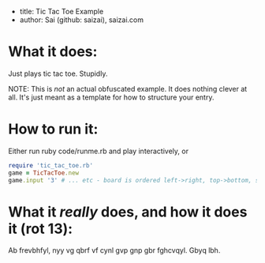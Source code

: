 * title: Tic Tac Toe Example
* author: Sai (github: saizai), saizai.com

What it does:
===
Just plays tic tac toe. Stupidly.

NOTE: This is _not_ an actual obfuscated example. It does nothing clever at all. It's just meant as a template for how to structure your entry.


How to run it:
===

Either run ruby code/runme.rb and play interactively, or

```ruby
require 'tic_tac_toe.rb'
game = TicTacToe.new
game.input '3' # ... etc - board is ordered left->right, top->bottom, starting from 0
```


What it _really_ does, and how it does it (rot 13):
===

Ab frevbhfyl, nyy vg qbrf vf cynl gvp gnp gbr fghcvqyl. Gbyq lbh.